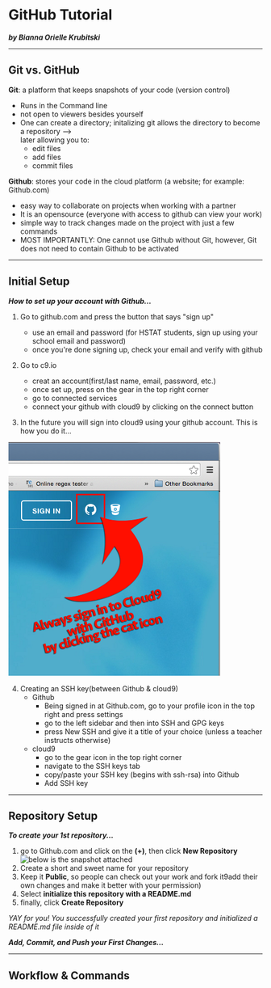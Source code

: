 # GitHub Tutorial

_**by Bianna Orielle Krubitski**_

---
## Git vs. GitHub
**Git**: a platform that keeps snapshots of your code (version control)  
* Runs in the Command line 
* not open to viewers besides yourself
* One can create a directory; initalizing git allows the directory to become a repository -->   
later allowing you to:
    * edit files
    * add files
    * commit files

**Github**: stores your code in the cloud platform (a website; for example: Github.com)
* easy way to collaborate on projects when working with a partner
* It is an opensource (everyone with access to github can view your work)
* simple way to track changes made on the project with just a few commands
* MOST IMPORTANTLY: One cannot use Github without Git, however, Git does not need to contain Github to be activated 

---
## Initial Setup
_**How to set up your account with Github...**_

1. Go to github.com and press the button that says "sign up"
    * use an email and password (for HSTAT students, sign up using your school email and password)
    * once you're done signing up, check your email and verify with github  

2. Go to c9.io
    * creat an account(first/last name, email, password, etc.)
    * once set up, press on the gear in the top right corner
    * go to connected services
    * connect your github with cloud9 by clicking on the connect button  

3. In the future you will sign into cloud9 using your github account. This is how you do it...  

![ Alt if you want to sign-in to github using c9, this is where you go...](https://raw.githubusercontent.com/OperationSpark/using-c9/master/img/c9-signin-github.png)    

4. Creating an SSH key(between Github & cloud9)
    * Github
        * Being signed in at Github.com, go to your profile icon in the top right and press settings
        * go to the left sidebar and then into SSH and GPG keys
        * press New SSH and give it a title of your choice (unless a teacher instructs otherwise)
    * cloud9
        * go to the gear icon in the top right corner
        * navigate to the SSH keys tab
        * copy/paste your SSH key (begins with ssh-rsa) into Github
        * Add SSH key

---
## Repository Setup
_**To create your 1st repository...**_  
1. go to Github.com and click on the **(+)**, then click **New Repository**
    ![below is the snapshot attached](https://github-images.s3.amazonaws.com/enterprise/11.10.340/user/assets/images/help/repository/repo-create.png)    
2. Create a short and sweet name for your repository   
3. Keep it **Public**, so people can check out your work and fork it9add their own changes and make it better with your permission)    
4. Select **initialize this repository with a README.md**  
5. finally, click **Create Repository**  

_YAY for you! You successfully created your first repository and initialized a README.md file inside of it_

_**Add, Commit, and Push your First Changes...**_



---
## Workflow & Commands